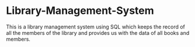 # Library-Management-System
This is a library management system using SQL which keeps the record of all the members of the library and provides us with the data of all books and members.
